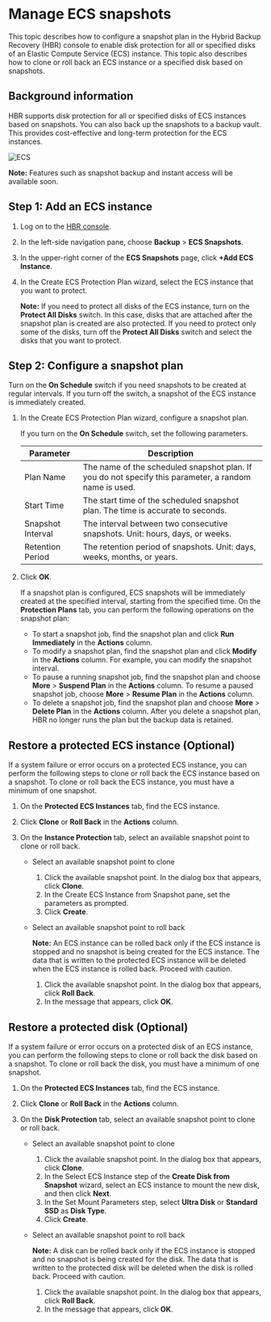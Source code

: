 # Manage ECS snapshots

This topic describes how to configure a snapshot plan in the Hybrid Backup Recovery \(HBR\) console to enable disk protection for all or specified disks of an Elastic Compute Service \(ECS\) instance. This topic also describes how to clone or roll back an ECS instance or a specified disk based on snapshots.

## Background information

HBR supports disk protection for all or specified disks of ECS instances based on snapshots. You can also back up the snapshots to a backup vault. This provides cost-effective and long-term protection for the ECS instances.

![ECS](https://static-aliyun-doc.oss-cn-hangzhou.aliyuncs.com/assets/img/en-US/3996749951/p99924.jpg)

**Note:** Features such as snapshot backup and instant access will be available soon.

## Step 1: Add an ECS instance

1.  Log on to the [HBR console](https://hbr.console.aliyun.com/).

2.  In the left-side navigation pane, choose **Backup** \> **ECS Snapshots**.

3.  In the upper-right corner of the **ECS Snapshots** page, click **+Add ECS Instance**.

4.  In the Create ECS Protection Plan wizard, select the ECS instance that you want to protect.

    **Note:** If you need to protect all disks of the ECS instance, turn on the **Protect All Disks** switch. In this case, disks that are attached after the snapshot plan is created are also protected. If you need to protect only some of the disks, turn off the **Protect All Disks** switch and select the disks that you want to protect.


## Step 2: Configure a snapshot plan

Turn on the **On Schedule** switch if you need snapshots to be created at regular intervals. If you turn off the switch, a snapshot of the ECS instance is immediately created.

1.  In the Create ECS Protection Plan wizard, configure a snapshot plan.

    If you turn on the **On Schedule** switch, set the following parameters.

    |Parameter|Description|
    |---------|-----------|
    |Plan Name|The name of the scheduled snapshot plan. If you do not specify this parameter, a random name is used.|
    |Start Time|The start time of the scheduled snapshot plan. The time is accurate to seconds.|
    |Snapshot Interval|The interval between two consecutive snapshots. Unit: hours, days, or weeks.|
    |Retention Period|The retention period of snapshots. Unit: days, weeks, months, or years.|

2.  Click **OK**.

    If a snapshot plan is configured, ECS snapshots will be immediately created at the specified interval, starting from the specified time. On the **Protection Plans** tab, you can perform the following operations on the snapshot plan:

    -   To start a snapshot job, find the snapshot plan and click **Run Immediately** in the **Actions** column.
    -   To modify a snapshot plan, find the snapshot plan and click **Modify** in the **Actions** column. For example, you can modify the snapshot interval.
    -   To pause a running snapshot job, find the snapshot plan and choose **More** \> **Suspend Plan** in the **Actions** column. To resume a paused snapshot job, choose **More** \> **Resume Plan** in the **Actions** column.
    -   To delete a snapshot job, find the snapshot plan and choose **More** \> **Delete Plan** in the **Actions** column. After you delete a snapshot plan, HBR no longer runs the plan but the backup data is retained.

## Restore a protected ECS instance \(Optional\)

If a system failure or error occurs on a protected ECS instance, you can perform the following steps to clone or roll back the ECS instance based on a snapshot. To clone or roll back the ECS instance, you must have a minimum of one snapshot.

1.  On the **Protected ECS Instances** tab, find the ECS instance.

2.  Click **Clone** or **Roll Back** in the **Actions** column.

3.  On the **Instance Protection** tab, select an available snapshot point to clone or roll back.

    -   Select an available snapshot point to clone
        1.  Click the available snapshot point. In the dialog box that appears, click **Clone**.
        2.  In the Create ECS Instance from Snapshot pane, set the parameters as prompted.
        3.  Click **Create**.
    -   Select an available snapshot point to roll back

        **Note:** An ECS instance can be rolled back only if the ECS instance is stopped and no snapshot is being created for the ECS instance. The data that is written to the protected ECS instance will be deleted when the ECS instance is rolled back. Proceed with caution.

        1.  Click the available snapshot point. In the dialog box that appears, click **Roll Back**.
        2.  In the message that appears, click **OK**.

## Restore a protected disk \(Optional\)

If a system failure or error occurs on a protected disk of an ECS instance, you can perform the following steps to clone or roll back the disk based on a snapshot. To clone or roll back the disk, you must have a minimum of one snapshot.

1.  On the **Protected ECS Instances** tab, find the ECS instance.

2.  Click **Clone** or **Roll Back** in the **Actions** column.

3.  On the **Disk Protection** tab, select an available snapshot point to clone or roll back.

    -   Select an available snapshot point to clone
        1.  Click the available snapshot point. In the dialog box that appears, click **Clone**.
        2.  In the Select ECS Instance step of the **Create Disk from Snapshot** wizard, select an ECS instance to mount the new disk, and then click **Next**.
        3.  In the Set Mount Parameters step, select **Ultra Disk** or **Standard SSD** as **Disk Type**.
        4.  Click **Create**.
    -   Select an available snapshot point to roll back

        **Note:** A disk can be rolled back only if the ECS instance is stopped and no snapshot is being created for the disk. The data that is written to the protected disk will be deleted when the disk is rolled back. Proceed with caution.

        1.  Click the available snapshot point. In the dialog box that appears, click **Roll Back**.
        2.  In the message that appears, click **OK**.

